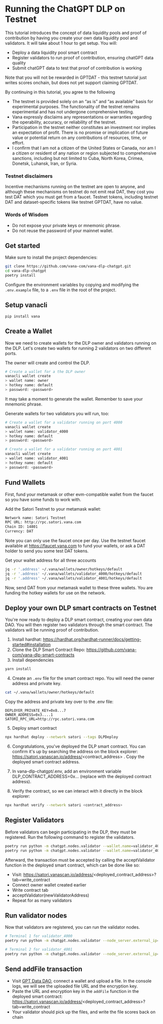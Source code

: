 # Running the ChatGPT DLP on Testnet

This tutorial introduces the concept of data liquidity pools and proof of contribution by having you create your own data liquidity pool and validators. It will take about 1 hour to get setup. You will: 
- Deploy a data liquidity pool smart contract
- Register validators to run proof of contribution, ensuring chatGPT data quality
- Submit chatGPT data to test that proof of contribution is working

Note that you will not be rewarded in GPTDAT - this testnet tutorial just writes scores onchain, but does not yet support claiming GPTDAT. 

By continuing in this tutorial, you agree to the following
- The testnet is provided solely on an “as is” and “as available” basis for experimental purposes. The functionality of the testnet remains experimental and has not undergone comprehensive testing.
- Vana expressly disclaims any representations or warranties regarding the operability, accuracy, or reliability of the testnet.
- Participation in the testnet neither constitutes an investment nor implies an expectation of profit. There is no promise or implication of future value or potential return on any contributions of resources, time, or effort.
- I confirm that I am not a citizen of the United States or Canada, nor am I a citizen or resident of any nation or region subjected to comprehensive sanctions, including but not limited to Cuba, North Korea, Crimea, Donetsk, Luhansk, Iran, or Syria.

### Testnet disclaimers

Incentive mechanisms running on the testnet are open to anyone, and although these mechanisms on testnet do not emit
real DAT, they cost you test DAT which you must get from a faucet. Testnet tokens, including testnet DAT and dataset-specific tokens like testnet GPTDAT, have no value. 

### Words of Wisdom

- Do not expose your private keys or mnemonic phrase.
- Do not reuse the password of your mainnet wallet. 

## Get started

Make sure to install the project dependencies:

```bash
git clone https://github.com/vana-com/vana-dlp-chatgpt.git
cd vana-dlp-chatgpt
poetry install
```

Configure the environment variables by copying and modifying the `.env.example` file, to a `.env` file in the root of the project. 

## Setup vanacli

```shell
pip install vana
```

## Create a Wallet

Now we need to create wallets for the DLP owner and validators running on the DLP. Let's create two wallets for running 2 validators on two
different ports.

The owner will create and control the DLP.

```bash
# Create a wallet for a the DLP owner
vanacli wallet create
> wallet name: owner
> hotkey name: default
> password: <password>
```

It may take a moment to generate the wallet. Remember to save your mnemonic phrase.

Generate wallets for two validators you will run, too:

```bash
# Create a wallet for a validator running on port 4000
vanacli wallet create
> wallet name: validator_4000
> hotkey name: default
> password: <password>

# Create a wallet for a validator running on port 4001
vanacli wallet create
> wallet name: validator_4001
> hotkey name: default
> password: <password>
```

## Fund Wallets

First, fund your metamask or other evm-compatible wallet from the faucet so you have some funds to work with. 

Add the Satori Testnet to your metamask wallet: 
```bash
Network name: Satori Testnet
RPC URL: http://rpc.satori.vana.com
Chain ID: 14801
Currency: DAT
```
Note you can only use the faucet once per day. Use the testnet faucet available at https://faucet.vana.com to fund your wallets, or ask a DAT holder to send you some test DAT tokens.

Get your wallet address for all three accounts
```bash
jq -r '.address' ~/.vana/wallets/owner/hotkeys/default
jq -r '.address' ~/.vana/wallets/validator_4000/hotkeys/default
jq -r '.address' ~/.vana/wallets/validator_4001/hotkeys/default
```
Now, send DAT from your metamask wallet to these three wallets. You are funding the hotkey wallets for use on the network.

## Deploy your own DLP smart contracts on Testnet

You're now ready to deploy a DLP smart contract, creating your own data DAO. You will then register two validators through the smart contract. The validators will be running proof of contribution. 

1. Install hardhat: https://hardhat.org/hardhat-runner/docs/getting-started#installation
2. Clone the DLP Smart Contract Repo: https://github.com/vana-com/vana-dlp-smart-contracts
3. Install dependencies

```bash
yarn install
```

4. Create an `.env` file for the smart contract repo. You will need the owner address and private key. 

```bash
cat ~/.vana/wallets/owner/hotkeys/default
```
Copy the address and private key over to the .env file: 
```.env
DEPLOYER_PRIVATE_KEY=0x8...7
OWNER_ADDRESS=0x3....1
SATORI_RPC_URL=http://rpc.satori.vana.com
```
5. Deploy smart contract

```bash
npx hardhat deploy --network satori --tags DLPDeploy
```

6. Congratulations, you've deployed the DLP smart contract. You can confirm it's up by searching the address on the block explorer: https://satori.vanascan.io/address/<contract_address> . Copy the deployed smart contract address. 

7. In vana-dlp-chatgpt/.env, add an environment variable DLP_CONTRACT_ADDRESS=0x... (replace with the deployed contract address).

8. Verify the contract, so we can interact with it directly in the block explorer:

```bash
npx hardhat verify --network satori <contract_address>
```

## Register Validators

Before validators can begin participating in the DLP, they must be registered. Run the following command to register the
validators.

```bash
poetry run python -m chatgpt.nodes.validator --wallet.name=validator_4000 --dlp.register 0.001
poetry run python -m chatgpt.nodes.validator --wallet.name=validator_4001 --dlp.register 0.001
```

Afterward, the transaction must be accepted by calling the acceptValidator function in the deployed smart contract, which can be done like so:

- Visit: https://satori.vanascan.io/address/<deployed_contract_address>?tab=write_contract
- Connect owner wallet created earlier
- Write contract tab
- acceptValidator(newValidatorAddress)
- Repeat for as many validators

## Run validator nodes
Now that validators are registered, you can run the validator nodes.

```bash
# Terminal 1 for validator_4000
poetry run python -m chatgpt.nodes.validator --node_server.external_ip=127.0.0.1 --node_server.port=4000 --wallet.name=validator_4000

# Terminal 2 for validator_4001
poetry run python -m chatgpt.nodes.validator --node_server.external_ip=127.0.0.1 --node_server.port=4001 --wallet.name=validator_4001
```

## Send addFile transaction
- Visit [GPT Data DAO](https://www.gptdatadao.org/claim/upload), connect a wallet and upload a file. In the console logs, we will see the uploaded file URL and the encryption key. 
- Paste the URL and encryption key in the `addFile` function in the deployed smart contract: https://satori.vanascan.io/address/<deployed_contract_address>?tab=write_contract
- Your validator should pick up the files, and write the file scores back on chain

